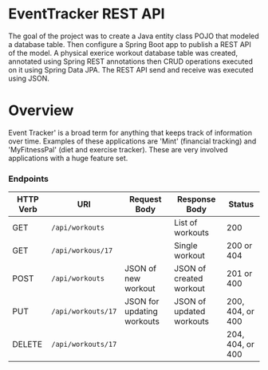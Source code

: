 # EventTracker REST API
  The goal of the project was to create a Java entity class POJO that modeled a database table. Then configure a Spring Boot app to publish a REST API of the model. A physical exerice   workout database table was created, annotated using Spring REST annotations then CRUD operations executed on it using Spring Data JPA. The REST API send and receive was executed using JSON.


# Overview

  Event Tracker' is a broad term for anything that keeps track of information over time. Examples of these applications are 'Mint' (financial tracking) and 'MyFitnessPal' (diet and exercise tracker). These are very involved applications with a huge feature set.


### Endpoints

| HTTP Verb | URI             | Request Body | Response Body | Status |
|-----------|-----------------|--------------|---------------|---------|
| GET       | `/api/workouts`    |              | List of workouts | 200   |
| GET       | `/api/workous/17` |              | Single workout   | 200 or 404 |
| POST      | `/api/workouts`    | JSON of new workout       | JSON of created workout | 201 or 400 |
| PUT       | `/api/workouts/17` | JSON for updating workouts | JSON of updated workouts | 200, 404, or 400 |
| DELETE    | `/api/workouts/17` |              | | 204, 404, or 400 |
